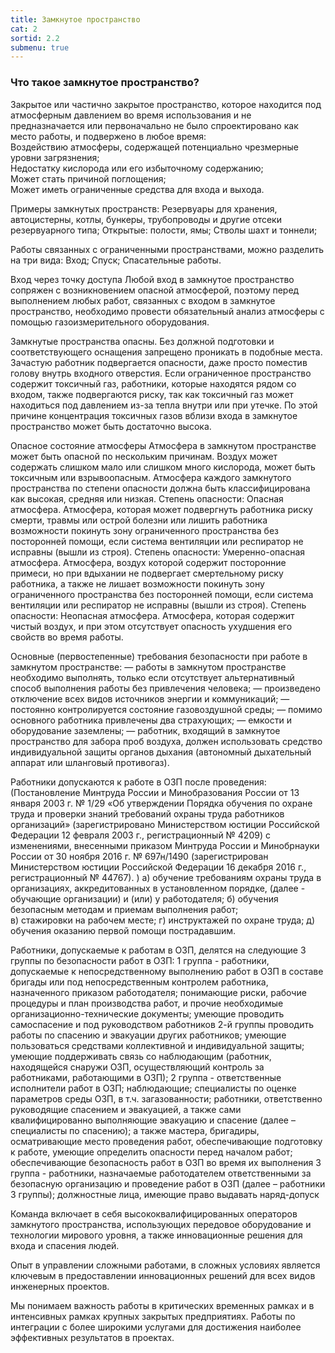 ```yaml
---
title: Замкнутое пространство
cat: 2
sortid: 2.2
submenu: true
---
```


### Что такое замкнутое пространство?  
Закрытое или частично закрытое пространство, которое находится под атмосферным давлением во время использования и не предназначается или первоначально не было спроектировано как место работы, и подвержено в любое время:  
Воздействию атмосферы, содержащей потенциально чрезмерные уровни загрязнения;  
Недостатку кислорода или его избыточному содержанию;  
Может стать причиной поглощения;  
Может иметь ограниченные средства для входа и выхода.

Примеры замкнутых пространств:
Резервуары для хранения, автоцистерны, котлы, бункеры, трубопроводы и другие отсеки резервуарного типа;
Открытые: полости, ямы;
Стволы шахт и тоннели;



Работы связанных с ограниченными пространствами, можно разделить на три вида:
Вход;
Спуск;
Спасательные работы.

Вход через точку доступа
Любой вход в замкнутое пространство сопряжен с возникновением опасной атмосферой, поэтому перед выполнением любых работ, связанных с входом в замкнутое пространство, необходимо провести обязательный анализ атмосферы с помощью газоизмерительного оборудования.

Замкнутые пространства опасны. Без должной подготовки и соответствующего оснащения запрещено проникать в подобные места. Зачастую работник подвергается опасности, даже просто поместив голову внутрь входного отверстия. Если ограниченное пространство содержит токсичный газ, работники, которые находятся рядом со входом, также подвергаются риску, так как токсичный газ может находиться под давлением из-за тепла внутри или при утечке. По этой причине концентрация токсичных газов вблизи входа в замкнутое пространство может быть достаточно высока.

Опасное состояние атмосферы 
Атмосфера в замкнутом пространстве может быть опасной по нескольким причинам. Воздух может содержать слишком мало или слишком много кислорода, может быть токсичным или взрывоопасным. Атмосфера каждого замкнутого пространства по степени опасности должна быть классифицирована как высокая, средняя или низкая.
Степень опасности: Опасная атмосфера.
Атмосфера, которая может подвергнуть работника риску смерти, травмы или острой болезни или лишить работника возможности покинуть зону ограниченного пространства без посторонней помощи, если система вентиляции или респиратор не исправны (вышли из строя). 
Степень опасности: Умеренно-опасная атмосфера.
Атмосфера, воздух которой содержит посторонние примеси, но при вдыхании не подвергает смертельному риску работника, а также не лишает возможности покинуть зону ограниченного пространства без посторонней помощи, если система вентиляции или респиратор не исправны (вышли из строя).
Степень опасности: Неопасная атмосфера. 
Атмосфера, которая содержит чистый воздух, и при этом отсутствует опасность ухудшения его свойств во время работы.

Основные (первостепенные) требования безопасности при работе в замкнутом пространстве:
— работы в замкнутом пространстве необходимо выполнять, только если отсутствует альтернативный способ выполнения работы без привлечения человека;
— произведено отключение всех видов источников энергии и коммуникаций;
— постоянно контролируется состояние газовоздушной среды;
— помимо основного работника привлечены два страхующих;
— емкости и оборудование заземлены;
— работник, входящий в замкнутое пространство для забора проб воздуха, должен использовать средство индивидуальной защиты органов дыхания (автономный дыхательный аппарат или шланговый противогаз).

Работники допускаются к работе в ОЗП после проведения: (Постановление Минтруда России и Минобразования России от 13 января 2003 г. № 1/29 «Об утверждении Порядка обучения по охране труда и проверки знаний требований охраны труда работников организаций» (зарегистрировано Министерством юстиции Российской Федерации 12 февраля 2003 г., регистрационный № 4209) с изменениями, внесенными приказом Минтруда России и Минобрнауки России от 30 ноября 2016 г. № 697н/1490 (зарегистрирован Министерством юстиции Российской Федерации 16 декабря 2016 г., регистрационный № 44767). )
а) обучение требованиям охраны труда в организациях, аккредитованных в установленном порядке, (далее - обучающие организации) и (или) у работодателя; 
б) обучения безопасным методам и приемам выполнения работ;  
в) стажировки на рабочем месте; 
г) инструктажей по охране труда; 
д) обучения оказанию первой помощи пострадавшим. 

Работники, допускаемые к работам в ОЗП, делятся на следующие 3 группы по безопасности работ в ОЗП: 
1 группа - работники, допускаемые к непосредственному выполнению работ в ОЗП в составе бригады или под непосредственным контролем работника, назначенного приказом работодателя; понимающие риски, рабочие процедуры и план производства работ, и прочие необходимые организационно-технические документы; умеющие проводить самоспасение и под руководством работников 
2-й группы проводить работы по спасению и эвакуации других работников; умеющие пользоваться средствами коллективной и индивидуальной защиты; умеющие поддерживать связь со наблюдающим (работник, находящейся снаружи ОЗП, осуществляющий контроль за работниками, работающими в ОЗП); 2 группа - ответственные исполнители работ в ОЗП; наблюдающие; специалисты по оценке параметров среды ОЗП, в т.ч. загазованности; работники, ответственно руководящие спасением и эвакуацией, а также сами квалифицированно выполняющие эвакуацию и спасение (далее – специалисты по спасению); а также мастера, бригадиры, осматривающие место проведения работ, обеспечивающие подготовку к работе, умеющие определить опасности перед началом работ; обеспечивающие безопасность работ в ОЗП во время их выполнения 
3 группа - работники, назначаемые работодателем ответственными за безопасную организацию и проведение работ в ОЗП (далее – работники 3 группы); должностные лица, имеющие право выдавать наряд-допуск

Команда включает в себя высококвалифицированных операторов замкнутого пространства, использующих передовое оборудование и технологии мирового уровня, а также инновационные решения для входа и спасения людей. 


Опыт в управлении сложными работами, в сложных условиях является ключевым в предоставлении инновационных решений для всех видов инженерных проектов.

Мы понимаем важность работы в критических временных рамках и в интенсивных рамках крупных закрытых предприятиях. Работы по интеграции с более широкими услугами для достижения наиболее эффективных результатов в проектах.
